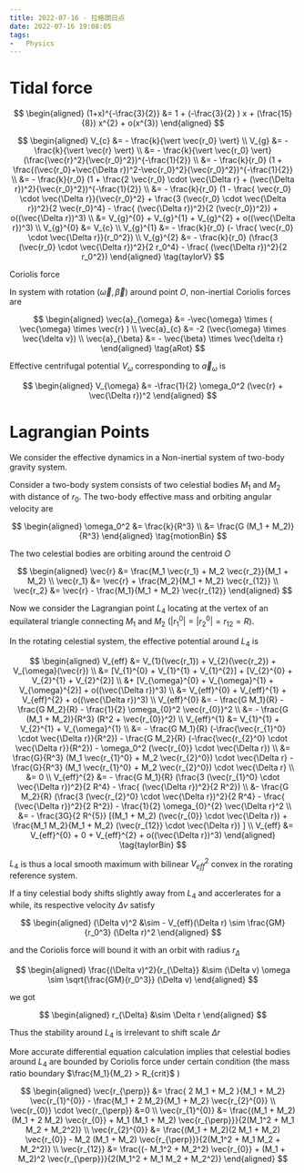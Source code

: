 ```yaml
---
title: 2022-07-16 - 拉格朗日点
date: 2022-07-16 19:08:05
tags:
-   Physics
---
```


# Tidal force

$$
\begin{aligned}
    (1+x)^{-\frac{3}{2}} &= 1 + (-\frac{3}{2} ) x + (\frac{15}{8}) x^{2} + o(x^{3})
\end{aligned}
$$

$$
\begin{aligned}
	V_{c} &= - \frac{k}{\vert \vec{r_0} \vert} \\
	V_{g} &= - \frac{k}{\vert \vec{r} \vert} \\
	&= - \frac{k}{\vert \vec{r_0} \vert} (\frac{\vec{r}^2}{\vec{r_0}^2})^{-\frac{1}{2}} \\
	&= - \frac{k}{r_0} (1 + \frac{(\vec{r_0}+\vec{\Delta r})^2-\vec{r_0}^2}{\vec{r_0}^2})^{-\frac{1}{2}} \\
	&= - \frac{k}{r_0} (1 + \frac{2 \vec{r_0} \cdot \vec{\Delta r} + (\vec{\Delta r})^2}{\vec{r_0}^2})^{-\frac{1}{2}} \\
	&= - \frac{k}{r_0} (1 - \frac{ \vec{r_0} \cdot \vec{\Delta r}}{\vec{r_0}^2} + \frac{3 (\vec{r_0} \cdot \vec{\Delta r})^2}{2 \vec{r_0}^4} - \frac{ (\vec{\Delta r})^2}{2 (\vec{r_0})^2}) + o((\vec{\Delta r})^3)	\\
	&= V_{g}^{0} + V_{g}^{1} + V_{g}^{2} + o((\vec{\Delta r})^3) \\
	V_{g}^{0} &= V_{c} \\
	V_{g}^{1} &= - \frac{k}{r_0} (- \frac{ \vec{r_0} \cdot \vec{\Delta r}}{r_0^2}) \\
	V_{g}^{2} &= - \frac{k}{r_0} (\frac{3 (\vec{r_0} \cdot \vec{\Delta r})^2}{2 r_0^4} - \frac{ (\vec{\Delta r})^2}{2 r_0^2})
\end{aligned}
\tag{taylorV}
$$

Coriolis force

In system with rotation $(\vec{\omega}, \vec{\beta})$ around point $O$, non-inertial Coriolis forces are

$$
\begin{aligned}
	\vec{a}_{\omega} &= -\vec{\omega} \times ( \vec{\omega} \times \vec{r} ) \\
	\vec{a}_{c} &= -2 (\vec{\omega} \times \vec{\delta v})	\\
	\vec{a}_{\beta} &= - \vec{\beta} \times \vec{\delta r}
\end{aligned}
\tag{aRot}
$$

Effective centrifugal potential $V_{\omega}$ corresponding to $\vec{a}_{\omega}$ is

$$
\begin{aligned}
	V_{\omega} &= -\frac{1}{2} \omega_0^2 (\vec{r} + \vec{\Delta r})^2
\end{aligned}
$$

# Lagrangian Points

We consider the effective dynamics in a Non-inertial system of two-body gravity system.

Consider a two-body system consists of two celestial bodies $M_1$ and $M_2$ with distance of $r_0$. The two-body effective mass and orbiting angular velocity are

$$
\begin{aligned}
	\omega_0^2 &= \frac{k}{R^3}	\\
	&= \frac{G (M_1 + M_2)}{R^3}
\end{aligned}
\tag{motionBin}
$$

The two celestial bodies are orbiting around the centroid $O$

$$
\begin{aligned}
\vec{r} &= \frac{M_1 \vec{r_1} + M_2 \vec{r_2}}{M_1 + M_2} \\
\vec{r_1} &= \vec{r} + \frac{M_2}{M_1 + M_2} \vec{r_{12}} \\
\vec{r_2} &= \vec{r} - \frac{M_1}{M_1 + M_2} \vec{r_{12}}
\end{aligned}
$$

Now we consider the Lagrangian point $L_4$ locating at the vertex of an equilateral triangle connecting $M_1$ and $M_2$ ($\vert r_{1}^{0} \vert = \vert r_{2}^{0} \vert = r_{12} = R$).

In the rotating celestial system, the effective potential around $L_4$ is

$$
\begin{aligned}
	V_{eff} &= V_{1}(\vec{r_1}) + V_{2}(\vec{r_2}) + V_{\omega}(\vec{r}) \\
	&= [V_{1}^{0} + V_{1}^{1} + V_{1}^{2}] + [V_{2}^{0} + V_{2}^{1} + V_{2}^{2}] \\
	&+ [V_{\omega}^{0} + V_{\omega}^{1} + V_{\omega}^{2}] + o((\vec{\Delta r})^3)	\\
	&= V_{eff}^{0} + V_{eff}^{1} + V_{eff}^{2} + o((\vec{\Delta r})^3)	\\
	V_{eff}^{0} &= - \frac{G M_1}{R} - \frac{G M_2}{R} - \frac{1}{2} \omega_{0}^2 \vec{r_{0}}^2 \\
	&= - \frac{G (M_1 + M_2)}{R^3} (R^2 + \vec{r_{0}}^2) \\
	V_{eff}^{1} &= V_{1}^{1} + V_{2}^{1} + V_{\omega}^{1} \\
	&= - \frac{G M_1}{R} (-\frac{\vec{r_{1}^0} \cdot \vec{\Delta r}}{R^2}) - \frac{G M_2}{R} (-\frac{\vec{r_{2}^0} \cdot \vec{\Delta r}}{R^2}) - \omega_0^2 (\vec{r_{0}} \cdot \vec{\Delta r})	\\
	&= \frac{G}{R^3} (M_1 \vec{r_{1}^0} + M_2 \vec{r_{2}^0}) \cdot \vec{\Delta r} - \frac{G}{R^3} (M_1 \vec{r_{1}^0} + M_2 \vec{r_{2}^0}) \cdot \vec{\Delta r}	\\
	&= 0	\\
	V_{eff}^{2} &= - \frac{G M_1}{R} (\frac{3 (\vec{r_{1}^0} \cdot \vec{\Delta r})^2}{2 R^4} - \frac{ (\vec{\Delta r})^2}{2 R^2}) \\
	&- \frac{G M_2}{R} (\frac{3 (\vec{r_{2}^0} \cdot \vec{\Delta r})^2}{2 R^4} - \frac{ (\vec{\Delta r})^2}{2 R^2}) - \frac{1}{2} \omega_{0}^{2} \vec{\Delta r}^2 \\
	&= - \frac{3G}{2 R^{5}} [(M_1 + M_2) (\vec{r_{0}} \cdot \vec{\Delta r}) + \frac{M_1 M_2}{M_1 + M_2} (\vec{r_{12}} \cdot \vec{\Delta r}) ] \\
	V_{eff} &= V_{eff}^{0} + 0 + V_{eff}^{2} + o((\vec{\Delta r})^3)
\end{aligned}
\tag{taylorBin}
$$

$L_4$ is thus a local smooth maximum with bilinear $V_{eff}^{2}$ convex in the rorating reference system.

If a tiny celestial body shifts slightly away from $L_4$ and accerlerates for a while, its respective velocity $\Delta v$ satisfy

$$
\begin{aligned}
	(\Delta v)^2 &\sim - V_{eff}(\Delta r) \sim \frac{GM}{r_0^3} (\Delta r)^2
\end{aligned}
$$

and the Coriolis force will bound it with an orbit with radius $r_{\Delta}$

$$
\begin{aligned}
	\frac{(\Delta v)^2}{r_{\Delta}} &\sim (\Delta v) \omega \sim \sqrt{\frac{GM}{r_0^3}} (\Delta v)
\end{aligned}
$$

we got

$$
\begin{aligned}
	r_{\Delta} &\sim \Delta r
\end{aligned}
$$

Thus the stability around $L_4$ is irrelevant to shift scale $\Delta r$

More accurate differential equation calculation implies that celestial bodies around $L_4$ are bounded by Coriolis force under certain condition (the mass ratio boundary $\frac{M_1}{M_2} > R_{crit}$ )

$$
\begin{aligned}
\vec{r_{\perp}} &= \frac{ 2 M_1 + M_2 }{M_1 + M_2} \vec{r_{1}^{0}} - \frac{M_1 + 2 M_2}{M_1 + M_2} \vec{r_{2}^{0}} \\
\vec{r_{0}} \cdot \vec{r_{\perp}} &=0 \\
\vec{r_{1}^{0}} &= \frac{(M_1 + M_2)(M_1 + 2 M_2) \vec{r_{0}} + M_1 (M_1 + M_2) \vec{r_{\perp}}}{2(M_1^2 + M_1 M_2 + M_2^2)} \\
\vec{r_{2}^{0}} &= \frac{(M_1 + M_2)(2 M_1 + M_2) \vec{r_{0}} - M_2 (M_1 + M_2) \vec{r_{\perp}}}{2(M_1^2 + M_1 M_2 + M_2^2)} \\
\vec{r_{12}} &= \frac{(- M_1^2 + M_2^2) \vec{r_{0}} + (M_1 + M_2)^2 \vec{r_{\perp}}}{2(M_1^2 + M_1 M_2 + M_2^2)}
\end{aligned}
$$
